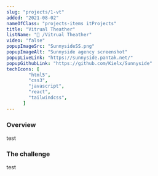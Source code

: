 ```yaml
---
slug: "projects/1-vt"
added: "2021-08-02"
nameOfClass: "projects-items itProjects"
title: "Vitrual Theather"
listName: "📱 /Vitrual Theather"
video: "false"
popupImageSrc: "SunnysideSS.png"
popupImageAlt: "Sunnyside agency screenshot"
popupLiveLink: "https://sunnyside.pantak.net/"
popupGithubLink: "https://github.com/Kielx/Sunnyside"
techIcons: [
        "html5",
        "css3",
        "javascript",
        "react",
        "tailwindcss",
      ]
---
```


### Overview
test

### The challenge
test
